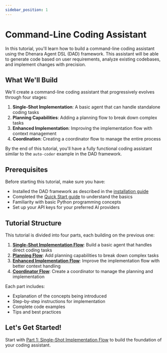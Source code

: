 ```yaml
---
sidebar_position: 1
---
```


# Command-Line Coding Assistant

In this tutorial, you'll learn how to build a command-line coding assistant using the Dhenara Agent DSL (DAD) framework.
This assistant will be able to generate code based on user requirements, analyze existing codebases, and implement
changes with precision.

## What We'll Build

We'll create a command-line coding assistant that progressively evolves through four stages:

1. **Single-Shot Implementation**: A basic agent that can handle standalone coding tasks
2. **Planning Capabilities**: Adding a planning flow to break down complex tasks
3. **Enhanced Implementation**: Improving the implementation flow with context management
4. **Coordination**: Creating a coordinator flow to manage the entire process

By the end of this tutorial, you'll have a fully functional coding assistant similar to the `auto-coder` example in the
DAD framework.

## Prerequisites

Before starting this tutorial, make sure you have:

- Installed the DAD framework as described in the [installation guide](../../getting-started/installation.md)
- Completed the [Quick Start guide](../../getting-started/quick-start.md) to understand the basics
- Familiarity with basic Python programming concepts
- Set up your API keys for your preferred AI providers

## Tutorial Structure

This tutorial is divided into four parts, each building on the previous one:

1. [**Single-Shot Implementation Flow**](./single-shot.md): Build a basic agent that handles direct coding tasks
2. [**Planning Flow**](./planning.md): Add planning capabilities to break down complex tasks
3. [**Enhanced Implementation Flow**](./enhanced-implementation.md): Improve the implementation flow with better context
   handling
4. [**Coordinator Flow**](./coordination.md): Create a coordinator to manage the planning and implementation

Each part includes:

- Explanation of the concepts being introduced
- Step-by-step instructions for implementation
- Complete code examples
- Tips and best practices

## Let's Get Started!

Start with [Part 1: Single-Shot Implementation Flow](./single-shot.md) to build the foundation of your coding assistant.
